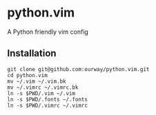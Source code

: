 # python.vim
A Python friendly vim config

## Installation
```
git clone git@github.com:ourway/python.vim.git
cd python.vim
mv ~/.vim ~/.vim.bk
mv ~/.vimrc ~/.vimrc.bk
ln -s $PWD/.vim ~/.vim
ln -s $PWD/.fonts ~/.fonts
ln -s $PWD/.vimrc ~/.vimrc
```

